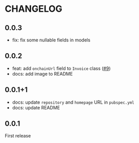 # CHANGELOG

## 0.0.3

- fix: fix some nullable fields in models

## 0.0.2

- feat: add `onchainUrl` field to `Invoice` class ([#9](https://github.com/TelePay-cash/telepay-dart/issues/9))
- docs: add image to README

## 0.0.1+1

- docs: update `repository` and `homepage` URL in `pubspec.yml`
- docs: update README

## 0.0.1

First release


